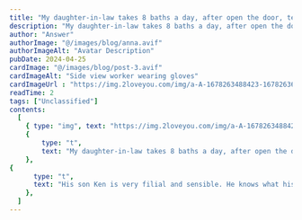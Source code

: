 ```yaml
---
title: "My daughter-in-law takes 8 baths a day, after open the door, tears full of my face!"
description: "My daughter-in-law takes 8 baths a day, after open the door, tears full of my face!"
author: "Answer"
authorImage: "@/images/blog/anna.avif"
authorImageAlt: "Avatar Description"
pubDate: 2024-04-25
cardImage: "@/images/blog/post-3.avif"
cardImageAlt: "Side view worker wearing gloves"
cardImageUrl : "https://img.2loveyou.com/img/a-A-1678263488423-1678263634450.jpg"
readTime: 2
tags: ["Unclassified"]
contents:
  [
    { type: "img", text: "https://img.2loveyou.com/img/a-A-1678263488423-1678263634450.jpg" },
    { 
        type: "t", 
        text: "My daughter-in-law takes 8 baths a day, after open the door, tears full of my face!"
    },
{
      type: "t",
      text: "His son Ken is very filial and sensible. He knows what his mother Elaine wants most. Before Elaine spoke, his son took the initiative to bring his girlfriend home to Elaine. Elaine was very satisfied with her son's girlfriend, who was dignified and generous, gentle and virtuous. Although the financial conditions of the girl's family are general, the parents of the girl do not dislike that her son is a single-parent family. In this way, both parties agreed to get married.\n\nAfter marriage, the couple lived happily although they were not rich. Although Elaine lives with her son and daughter-in-law, in order not to cause trouble to her son, she usually takes odd jobs to supplement her family. Within a year, the daughter-in-law became pregnant and gave birth to a fat boy. Elaine was happy and took care of her daughter-in-law and grandson at home every day. But the problem is that the daughter-in-law has not gone to work since she was pregnant and weak. Elaine takes care of her grandchildren and sons at home, and does not go out to work part-time. The family has lost two jobs at once, because raising children is more expensive. Before the daughter-in-law had a baby, his son accepted the job of traveling to other places because of the high subsidies.\n\nWhen his son is away on business, Elaine and his daughter-in-law and grandchildren are left at home. After her son left, Elaine found something wrong with her daughter-in-law. The daughter-in-law has become fond of bathing, which is not a big deal at all, but she often bathes eight times a day, and each time is very long.\n\nElaine felt something was wrong, so she asked her daughter-in-law, who only said that it was hot and she took a shower. Finally, one time, her daughter-in-law was taking a bath again, but she didn't lock the door. Elaine quietly opened the door and found that \nher daughter-in-law didn't take a bath at all, but was using the computer and didn't know what she was doing.\n\nElaine came up to her daughter-in-law and asked her that her daughter-in-law was distressed that her husband was working too hard on business trips, but Elaine did not agree with her to go back to work, so her daughter-in-law found a part-time job online to subsidize her family. The daughter-in-law lied that she was \"taking a bath\" every day. In fact, she was working secretly during this time, trying to relieve some pressure at home.\n\nElaine choked and hugged her daughter-in-law. Elaine said that her son was lucky to have such a wife.\n\nElaine's family loved each other and worked hand in hand to tide over the difficulties. Their life will surely be better!"
    },
  ]
---
```

